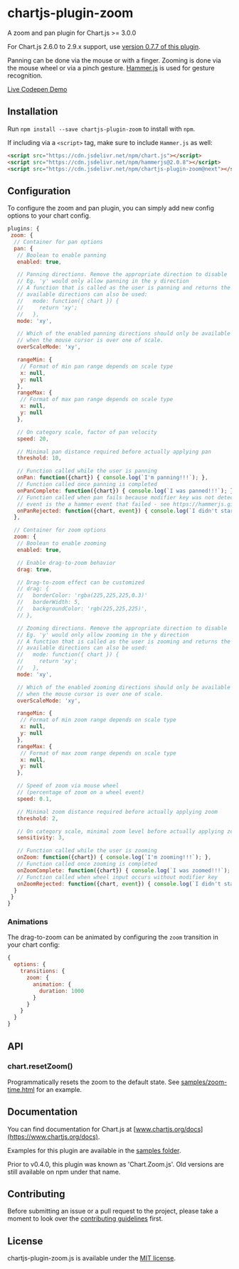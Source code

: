 # chartjs-plugin-zoom

A zoom and pan plugin for Chart.js >= 3.0.0

For Chart.js 2.6.0 to 2.9.x support, use [version 0.7.7 of this plugin](https://github.com/chartjs/chartjs-plugin-zoom/releases/tag/v0.7.7).

Panning can be done via the mouse or with a finger.
Zooming is done via the mouse wheel or via a pinch gesture. [Hammer.js](https://hammerjs.github.io/) is used for gesture recognition.

[Live Codepen Demo](https://codepen.io/jledentu/pen/NWWZryv)

## Installation

Run `npm install --save chartjs-plugin-zoom` to install with `npm`.

If including via a `<script>` tag, make sure to include `Hammer.js` as well:

```html
<script src="https://cdn.jsdelivr.net/npm/chart.js"></script>
<script src="https://cdn.jsdelivr.net/npm/hammerjs@2.0.8"></script>
<script src="https://cdn.jsdelivr.net/npm/chartjs-plugin-zoom@next"></script>
```

## Configuration

To configure the zoom and pan plugin, you can simply add new config options to your chart config.

```javascript
plugins: {
 zoom: {
  // Container for pan options
  pan: {
   // Boolean to enable panning
   enabled: true,

   // Panning directions. Remove the appropriate direction to disable
   // Eg. 'y' would only allow panning in the y direction
   // A function that is called as the user is panning and returns the
   // available directions can also be used:
   //   mode: function({ chart }) {
   //     return 'xy';
   //   },
   mode: 'xy',

   // Which of the enabled panning directions should only be available
   // when the mouse cursor is over one of scale.
   overScaleMode: 'xy',

   rangeMin: {
    // Format of min pan range depends on scale type
    x: null,
    y: null
   },
   rangeMax: {
    // Format of max pan range depends on scale type
    x: null,
    y: null
   },

   // On category scale, factor of pan velocity
   speed: 20,

   // Minimal pan distance required before actually applying pan
   threshold: 10,

   // Function called while the user is panning
   onPan: function({chart}) { console.log(`I'm panning!!!`); },
   // Function called once panning is completed
   onPanComplete: function({chart}) { console.log(`I was panned!!!`); },
   // Function called when pan fails because modifier key was not detected.
   // event is the a hammer event that failed - see https://hammerjs.github.io/api#event-object
   onPanRejected: function({chart, event}) { console.log(`I didn't start panning!`); }
  },

  // Container for zoom options
  zoom: {
   // Boolean to enable zooming
   enabled: true,

   // Enable drag-to-zoom behavior
   drag: true,

   // Drag-to-zoom effect can be customized
   // drag: {
   //   borderColor: 'rgba(225,225,225,0.3)'
   //   borderWidth: 5,
   //   backgroundColor: 'rgb(225,225,225)',
   // },

   // Zooming directions. Remove the appropriate direction to disable
   // Eg. 'y' would only allow zooming in the y direction
   // A function that is called as the user is zooming and returns the
   // available directions can also be used:
   //   mode: function({ chart }) {
   //     return 'xy';
   //   },
   mode: 'xy',

   // Which of the enabled zooming directions should only be available
   // when the mouse cursor is over one of scale.
   overScaleMode: 'xy',

   rangeMin: {
    // Format of min zoom range depends on scale type
    x: null,
    y: null
   },
   rangeMax: {
    // Format of max zoom range depends on scale type
    x: null,
    y: null
   },

   // Speed of zoom via mouse wheel
   // (percentage of zoom on a wheel event)
   speed: 0.1,

   // Minimal zoom distance required before actually applying zoom
   threshold: 2,

   // On category scale, minimal zoom level before actually applying zoom
   sensitivity: 3,

   // Function called while the user is zooming
   onZoom: function({chart}) { console.log(`I'm zooming!!!`); },
   // Function called once zooming is completed
   onZoomComplete: function({chart}) { console.log(`I was zoomed!!!`); },
   // Function called when wheel input occurs without modifier key
   onZoomRejected: function({chart, event}) { console.log(`I didn't start zooming!`); }
  }
 }
}
```

### Animations

The drag-to-zoom can be animated by configuring the `zoom` transition in your chart config:

```javascript
{
  options: {
    transitions: {
      zoom: {
        animation: {
          duration: 1000
        }
      }
    }
  }
}
```

## API

### chart.resetZoom()

Programmatically resets the zoom to the default state. See [samples/zoom-time.html](samples/zoom-time.html) for an example.

## Documentation

You can find documentation for Chart.js at [www.chartjs.org/docs](https://www.chartjs.org/docs).

Examples for this plugin are available in the [samples folder](samples).

Prior to v0.4.0, this plugin was known as 'Chart.Zoom.js'. Old versions are still available on npm under that name.

## Contributing

Before submitting an issue or a pull request to the project, please take a moment to look over the [contributing guidelines](CONTRIBUTING.md) first.

## License

chartjs-plugin-zoom.js is available under the [MIT license](https://opensource.org/licenses/MIT).
